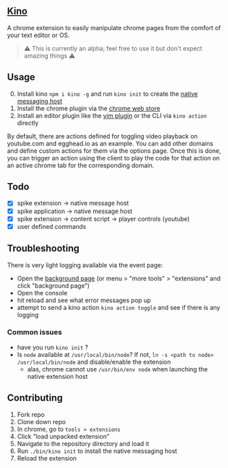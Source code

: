 [Kino](https://www.wired.com/2011/11/1107wireless-remote-control/)
---
A chrome extension to easily manipulate chrome pages from the comfort of your text editor or OS.

> ⚠️ This is currently an alpha; feel free to use it but don't expect amazing things ⚠️

Usage
---

0. Install kino `npm i kino -g` and run `kino init` to create the [native messaging host](https://developer.chrome.com/apps/nativeMessaging#native-messaging-host)
1. Install the chrome plugin via the [chrome web store](https://chrome.google.com/webstore/detail/kino/gfonelhapmmnblbnniimhkdmnlopaabm)
2. Install an editor plugin like the [vim plugin](https://github.com/nicktomlin/kino.vim) or the CLI via `kino action` directly

By default, there are actions defined for toggling video playback on youtube.com and egghead.io as an example. You can add other domains and define custom actions for them via the options page. Once this is done, you can trigger an action using the client to play the code for that action on an active chrome tab for the corresponding domain.

Todo
---

- [x] spike extension -> native message host
- [x] spike application -> native message host
- [x] spike extension -> content script -> player controls (youtube)
- [x] user defined commands

Troubleshooting
---

There is very light logging available via the event page:

- Open the [background page](chrome-extension://gfonelhapmmnblbnniimhkdmnlopaabm/_generated_background_page.html) (or menu > "more tools" > "extensions" and click "background page")
- Open the console
- hit reload and see what error messages pop up
- attempt to send a kino action `kino action toggle` and see if there is any logging

### Common issues

- have you run `kino init` ?
- Is `node` available at `/usr/local/bin/node`? If not, `ln -s <path to node> /usr/local/bin/node` and disable/enable the extension
  - alas, chrome cannot use `/usr/bin/env node` when launching the native extension host

Contributing
---

1. Fork repo
2. Clone down repo
2. In chrome, go to `tools > extensions`
3. Click "load unpacked extension"
4. Navigate to the repository directory and load it
5. Run `./bin/kino init` to install the native messaging host
6. Reload the extension
